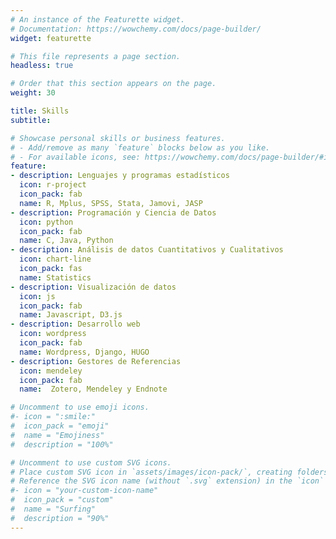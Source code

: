 ```yaml
---
# An instance of the Featurette widget.
# Documentation: https://wowchemy.com/docs/page-builder/
widget: featurette

# This file represents a page section.
headless: true

# Order that this section appears on the page.
weight: 30

title: Skills
subtitle:

# Showcase personal skills or business features.
# - Add/remove as many `feature` blocks below as you like.
# - For available icons, see: https://wowchemy.com/docs/page-builder/#icons
feature:
- description: Lenguajes y programas estadísticos
  icon: r-project
  icon_pack: fab
  name: R, Mplus, SPSS, Stata, Jamovi, JASP
- description: Programación y Ciencia de Datos
  icon: python
  icon_pack: fab
  name: C, Java, Python
- description: Análisis de datos Cuantitativos y Cualitativos
  icon: chart-line
  icon_pack: fas
  name: Statistics
- description: Visualización de datos
  icon: js
  icon_pack: fab
  name: Javascript, D3.js
- description: Desarrollo web
  icon: wordpress
  icon_pack: fab
  name: Wordpress, Django, HUGO
- description: Gestores de Referencias
  icon: mendeley
  icon_pack: fab
  name:  Zotero, Mendeley y Endnote

# Uncomment to use emoji icons.
#- icon = ":smile:"
#  icon_pack = "emoji"
#  name = "Emojiness"
#  description = "100%"  

# Uncomment to use custom SVG icons.
# Place custom SVG icon in `assets/images/icon-pack/`, creating folders if necessary.
# Reference the SVG icon name (without `.svg` extension) in the `icon` field.
#- icon = "your-custom-icon-name"
#  icon_pack = "custom"
#  name = "Surfing"
#  description = "90%"
---
```

